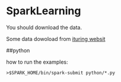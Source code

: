 # SparkLearning

You should download the data.

Some data dowoload from [ituring websit](http://www.ituring.com.cn/book/1569)

##python

how to run the examples:

    >$SPARK_HOME/bin/spark-submit python/*.py



